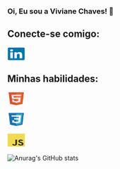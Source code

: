### Oi, Eu sou a Viviane Chaves! 👋

## Conecte-se comigo:
<a href="https://www.linkedin.com/in/vivianechavesdossantos/" target="_blanck">
  <img align="center" alt="viviane-linkedin" height="30" width="40" src="https://raw.githubusercontent.com/devicons/devicon/master/icons/linkedin/linkedin-original.svg" style="max-width:100%;">
</a>

## Minhas habilidades:
<img src="https://raw.githubusercontent.com/devicons/devicon/master/icons/html5/html5-original.svg" alt="html" width="40"  height="30" style="max-width:100%;"></img>

<img src="https://raw.githubusercontent.com/devicons/devicon/master/icons/css3/css3-original.svg" alt="css" width="40"  height="30" style="max-width:100%;"></img>

<img src="https://raw.githubusercontent.com/devicons/devicon/master/icons/javascript/javascript-original.svg" alt="js" width="40"  height="30" style="max-width:100%;"></img>


![Anurag's GitHub stats](https://github-readme-stats.vercel.app/api?username=viviane16&show_icons=true&theme=radical)



<!--
<img height="180em" src="https://camo.githubusercontent.com/694fa11142b08098e129cf60585478d356e32d69880297cf06696027110fc6ac/68747470733a2f2f6769746875622d726561646d652d73746174732d65696768742d74686574612e76657263656c2e6170702f6170692f746f702d6c616e67732f3f757365726e616d653d5261666142616c6c6572696e69266c61796f75743d636f6d70616374266c616e67735f636f756e743d38267468656d653d64726163756c61" data-canonical-src="https://github-readme-stats-eight-theta.vercel.app/api/top-langs/?username=viviane16&amp;layout=compact&amp;langs_count=8&amp;theme=dracula" style="max-width:100%;"> -->

  
<!--
**Viviane16/Viviane16** is a ✨ _special_ ✨ repository because its `README.md` (this file) appears on your GitHub profile.

Here are some ideas to get you started:

- 🔭 I’m currently working on ...
- 🌱 I’m currently learning ...
- 👯 I’m looking to collaborate on ...
- 🤔 I’m looking for help with ...
- 💬 Ask me about ...
- 📫 How to reach me: ...
- 😄 Pronouns: ...
- ⚡ Fun fact: ...
-->

